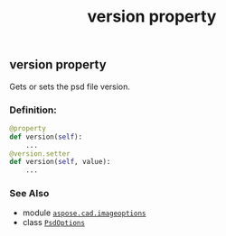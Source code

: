 ﻿---
title: version property
second_title: Aspose.CAD for Python via .NET API References
description: 
type: docs
weight: 190
url: /python-net/aspose.cad.imageoptions/psdoptions/version/
is_root: false
---

## version property


Gets or sets the psd file version.
### Definition:
```python
@property
def version(self):
    ...
@version.setter
def version(self, value):
    ...
```

### See Also
* module [`aspose.cad.imageoptions`](../../)
* class [`PsdOptions`](/cad/python-net/aspose.cad.imageoptions/psdoptions)
